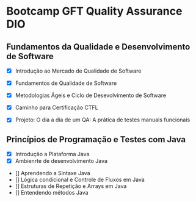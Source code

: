 # Bootcamp GFT Quality Assurance DIO

## Fundamentos da Qualidade e Desenvolvimento de Software

- [x] Introdução ao Mercado de Qualidade de Software
- [x] Fundamentos de Qualidade de Software
- [x] Metodologias Ágeis e Ciclo de Desevolvimento de Software
- [x] Caminho para Certificação CTFL
- [x] Projeto: O dia a dia de um QA: A prática de testes manuais funcionais


## Princípios de Programação e Testes com Java
- [x] Introdução a Plataforma Java
- [x] Ambienrte de desenvolvimento Java
- [] Aprendendo a Sintaxe Java
- [] Lógica condicional e Controle de Fluxos em Java
- [] Estruturas de Repetição e Arrays em Java
- [] Entendendo métodos Java


